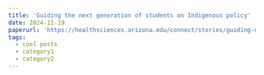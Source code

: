 ```yaml
---
title: 'Guiding the next generation of students on Indigenous policy'
date: 2024-11-19
paperurl: 'https://healthsciences.arizona.edu/connect/stories/guiding-next-generation-students-indigenous-policy#:~:text=The%20Udall%20Center%20for%20Studies,environmental%20and%20Indigenous%20governance%20policy.'
tags:
  - cool posts
  - category1
  - category2
---
```


